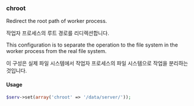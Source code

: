 ### chroot

Redirect the root path of worker process.

작업자 프로세스의 루트 경로를 리디렉션합니다.

This configuration is to separate the operation to the file system in the worker process from the real file system.

이 구성은 실제 파일 시스템에서 작업자 프로세스의 파일 시스템으로 작업을 분리하는 것입니다.

#### Usage

```php
$serv->set(array('chroot' => '/data/server/'));
```
